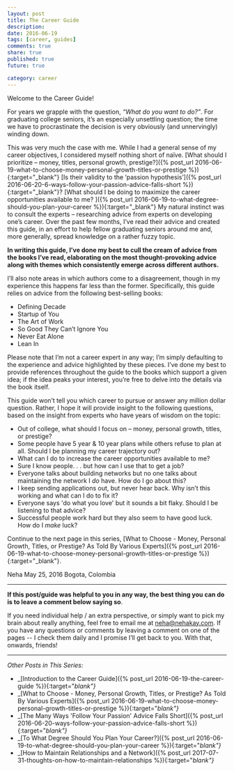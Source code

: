 ```yaml
---
layout: post
title: The Career Guide
description: 
date: 2016-06-19
tags: [career, guides]
comments: true
share: true
published: true
future: true

category: career
---
```


Welcome to the Career Guide! 

For years we grapple with the question, _“What do you want to do?”_. For graduating college seniors, it’s an especially unsettling question; the time we have to procrastinate the decision is very obviously (and unnervingly) winding down.

This was very much the case with me. While I had a general sense of my career objectives, I considered myself nothing short of naïve. [What should I prioritize – money, titles, personal growth, prestige?]({% post_url 2016-06-19-what-to-choose-money-personal-growth-titles-or-prestige %}){:target="_blank"} [Is their validity to the ‘passion hypothesis’]({% post_url 2016-06-20-6-ways-follow-your-passion-advice-falls-short %}){:target="_blank"}? [What should I be doing to maximize the career opportunities available to me? ]({% post_url 2016-06-19-to-what-degree-should-you-plan-your-career %}){:target="_blank"}
My natural instinct was to consult the experts – researching advice from experts on developing one’s career. Over the past few months, I’ve read their advice and created this guide, in an effort to help fellow graduating seniors around me and, more generally, spread knowledge on a rather fuzzy topic.

__In writing this guide, I’ve done my best to cull the cream of advice from the books I’ve read, elaborating on the most thought-provoking advice along with themes which consistently emerge across different authors.__

I’ll also note areas in which authors come to a disagreement, though in my experience this happens far less than the former. Specifically, this guide relies on advice from the following best-selling books: 

* Defining Decade
* Startup of You
* The Art of Work
* So Good They Can’t Ignore You
* Never Eat Alone
* Lean In

Please note that I’m not a career expert in any way; I’m simply defaulting to the experience and advice highlighted by these pieces. I’ve done my best to provide references throughout the guide to the books which support a given idea; if the idea peaks your interest, you’re free to delve into the details via the book itself. 

This guide won’t tell you which career to pursue or answer any million dollar question. Rather, I hope it will provide insight to the following questions, based on the insight from experts who have years of wisdom on the topic:

-	Out of college, what should I focus on – money, personal growth, titles, or prestige? 
-	Some people have 5 year & 10 year plans while others refuse to plan at all. Should I be planning my career trajectory out?  
-	What can I do to increase the career opportunities available to me?
-	Sure I know people. . . but how can I use that to get a job?
-	Everyone talks about building networks but no one talks about maintaining the network I _do_ have. How do I go about this?
-	I keep sending applications out, but never hear back. Why isn’t this working and what can I do to fix it?
-	Everyone says 'do what you love' but it sounds a bit flaky. Should I be listening to that advice?
-	Successful people work hard but they also seem to have good luck. How do I _make_ luck?

Continue to the next page in this series, [What to Choose - Money, Personal Growth, Titles, or Prestige? As Told By Various Experts]({% post_url 2016-06-19-what-to-choose-money-personal-growth-titles-or-prestige %}){:target="_blank"}.

Neha 
May 25, 2016
Bogota, Colombia

----

__If this post/guide was helpful to you in any way, the best thing you can do is to leave a comment below saying so__. 

If you need individual help / an extra perspective, or simply want to pick my brain about really anything, feel free to email me at [neha@nehakay.com](mailto:neha@nehakay.com). If you have any questions or comments by leaving a comment on one of the pages -- I check them daily and I promise I’ll get back to you. With that, onwards, friends!

-----
_Other Posts in This Series:_
* _[Introduction to the Career Guide]({% post_url 2016-06-19-the-career-guide %}){:target="_blank"}_
* _[What to Choose - Money, Personal Growth, Titles, or Prestige? As Told By Various Experts]({% post_url 2016-06-19-what-to-choose-money-personal-growth-titles-or-prestige %}){:target="_blank"}_
* _[The Many Ways 'Follow Your Passion' Advice Falls Short]({% post_url 2016-06-20-ways-follow-your-passion-advice-falls-short %}){:target="_blank"}_
* _[To What Degree Should You Plan Your Career?]({% post_url 2016-06-19-to-what-degree-should-you-plan-your-career %}){:target="_blank"}_
* _[How to Maintain Relationships and a Network]({% post_url 2017-07-31-thoughts-on-how-to-maintain-relationships %}){:target="_blank"}_

